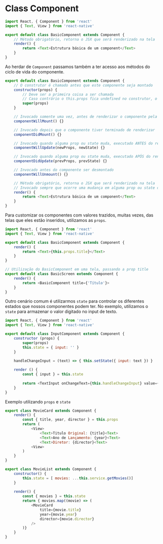 
# Class Component

```javascript
import React, { Component } from 'react'
import { Text, View } from 'react-native'

export default class BasicComponent extends Component {
    // Método obrigatório, retorna o JSX que será renderizado na tela
    render() {
        return <Text>Estrutura básica de um component</Text>
    }
}
```

Ao herdar de `Component` passamos também a ter acesso aos métodos do ciclo de vida do componente.
```javascript
export default class BasicComponent extends Component {
    // O construtor é chamado antes que este componente seja montado
    constructor(props) {
        // Deve ser a primeira coisa a ser chamada
        // Caso contrário o this.props fica undefined no construtor, o que pode gerar bugs
        super(props)
    }

    // Invocado somente uma vez, antes de renderizar o componente pela primeira vez
    componentWillMount() {}

    // Invocado depois que o componente tiver terminado de renderizar
    componentDidMount() {}

    // Invocado quando alguma prop ou state muda, executado ANTES do render
    componentWillUpdate(newProps, newState) {}

    // Invocado quando alguma prop ou state muda, executado APÓS do render
    componentDidUpdate(prevProps, prevState) {}

    // Invocado antes do componente ser desmontado
    componentWillUnmount() {}

	// Método obrigatório, retorna o JSX que será renderizado na tela
	// Invocado sempre que ocorre uma mudança em alguma prop ou state do componente
    render() {
        return <Text>Estrutura básica de um component</Text>
    }
}
```

Para customizar os componentes com valores trazidos, muitas vezes, das telas que eles estão inseridos, utilizamos as `props`.
```javascript
import React, { Component } from 'react'
import { Text, View } from 'react-native'

export default class BasicComponent extends Component {
    render() {
        return <Text>{this.props.title}</Text>
    }
}

// Utilização do BasicComponent em uma tela, passando a prop title
export default class BasicScreen extends Component {
    render() {
        return <BasicComponent title={'Título'}>
    }
}
```

Outro cenário comum é utilizarmos `state` para controlar os diferentes estados que nossos componentes podem ter. No exemplo, utilizamos o `state` para armazenar o valor digitado no input de texto.
```javascript
import React, { Component } from 'react'
import { Text, View } from 'react-native'

export default class InputComponent extends Component {
	constructor (props) { 
		super(props) 
		this.state = { input: '' } 
	}
	
	handleChangeInput = (text) => { this.setState({ input: text }) }

	render () {
		const { input } = this.state
		
		return <TextInput onChangeText={this.handleChangeInput} value={input}/>
	}
}
```

Exemplo utilizando  `props` e `state`
```javascript
export class MovieCard extends Component {
    render() {
	    const { title, year, director } = this.props
        return (
			<View>
				<Text>Titulo Original: {title}<Text>
				<Text>Ano de Lançamento: {year}<Text>
				<Text>Diretor: {director}<Text>
			<View>
		)       
    }
}
```

```javascript
export class MovieList extends Component {
    constructor() {
        this.state = [ movies: ...this.service.getMovies()]
    }
    
    render() {
	    const { movies } = this.state
        return { movies.map((movie) => (
	        <MovieCard
				title={movie.title}
				year={movie.year}
				director={movie.director}
			/>
        )}
    }
}
```
